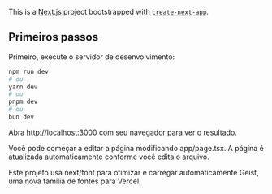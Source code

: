 This is a [Next.js](https://nextjs.org) project bootstrapped with [`create-next-app`](https://nextjs.org/docs/app/api-reference/cli/create-next-app).

## Primeiros passos

Primeiro, execute o servidor de desenvolvimento:

```bash
npm run dev
# ou
yarn dev
# ou
pnpm dev
# ou
bun dev
```

Abra [http://localhost:3000](http://localhost:3000) com seu navegador para ver o resultado.

Você pode começar a editar a página modificando app/page.tsx. A página é atualizada automaticamente conforme você edita o arquivo.

Este projeto usa next/font para otimizar e carregar automaticamente Geist, uma nova família de fontes para Vercel.
